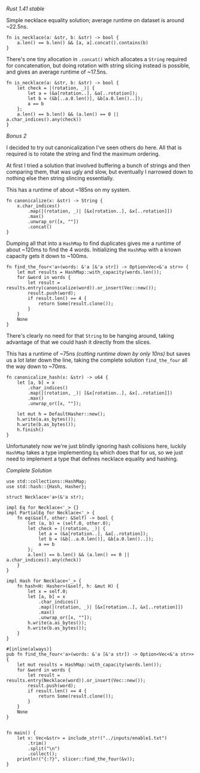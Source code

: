 *Rust 1.41 stable*

Simple necklace equality solution; average runtime on dataset is
around \~22.5ns.


    fn is_necklace(a: &str, b: &str) -> bool {
        a.len() == b.len() && [a, a].concat().contains(b)
    }

There's one tiny allocation in `.concat()` which allocates a `String`
required for concatenation, but doing rotation with string slicing
instead is possible, and gives an average runtime of \~17.5ns.

    fn is_necklace(a: &str, b: &str) -> bool {
        let check = |(rotation, _)| {
            let a = (&a[rotation..], &a[..rotation]);
            let b = (&b[..a.0.len()], &b[a.0.len()..]);
            a == b
        };
        a.len() == b.len() && (a.len() == 0 || a.char_indices().any(check))
    }

*Bonus 2*

I decided to try out canonicalization I've seen others do here. All
that is required is to rotate the string and find the maximum
ordering.

At first I tried a solution that involved buffering a bunch of strings
and then comparing them, that was ugly and slow, but eventually I
narrowed down to nothing else then string slincing essentially.

This has a runtime of about ~185ns on my system.

    fn canonicalize(x: &str) -> String {
        x.char_indices()
            .map(|(rotation, _)| [&x[rotation..], &x[..rotation]])
            .max()
            .unwrap_or([x, ""])
            .concat()
    }

Dumping all that into a `HashMap` to find duplicates gives me a
runtime of about \~120ms to find the 4 words. Initializing the
`HashMap` with a known capacity gets it down to \~100ms.

    fn find_the_four<'a>(words: &'a [&'a str]) -> Option<Vec<&'a str>> {
        let mut results = HashMap::with_capacity(words.len());
        for &word in words {
            let result = results.entry(canonicalize(word)).or_insert(Vec::new());
            result.push(word);
            if result.len() == 4 {
                return Some(result.clone());
            }
        }
        None
    }

There's clearly no need for that `String` to be hanging around,
taking advantage of that we could hash it directly from the
slices. 

This has a runtime of \~75ns *(cutting runtime down by only
10ns)* but saves us a lot later down the line, taking the complete
solution `find_the_four` all the way down to \~70ms.

    fn canonicalize_hash(x: &str) -> u64 {
        let [a, b] = x
            .char_indices()
            .map(|(rotation, _)| [&x[rotation..], &x[..rotation]])
            .max()
            .unwrap_or([x, ""]);
    
        let mut h = DefaultHasher::new();
        h.write(a.as_bytes());
        h.write(b.as_bytes());
        h.finish()
    }

Unfortunately now we're just blindly ignoring hash collisions here,
luckily `HashMap` takes a type implementing `Eq` which does that for
us, so we just need to implement a type that defines necklace
equality and hashing.

*Complete Solution*

    use std::collections::HashMap;
    use std::hash::{Hash, Hasher};

    struct Necklace<'a>(&'a str);

    impl Eq for Necklace<'_> {}
    impl PartialEq for Necklace<'_> {
        fn eq(&self, other: &Self) -> bool {
            let (a, b) = (self.0, other.0);
            let check = |(rotation, _)| {
                let a = (&a[rotation..], &a[..rotation]);
                let b = (&b[..a.0.len()], &b[a.0.len()..]);
                a == b
            };
            a.len() == b.len() && (a.len() == 0 || a.char_indices().any(check))
        }
    }

    impl Hash for Necklace<'_> {
        fn hash<H: Hasher>(&self, h: &mut H) {
            let x = self.0;
            let [a, b] = x
                .char_indices()
                .map(|(rotation, _)| [&x[rotation..], &x[..rotation]])
                .max()
                .unwrap_or([x, ""]);
            h.write(a.as_bytes());
            h.write(b.as_bytes());
        }
    }

    #[inline(always)]
    pub fn find_the_four<'a>(words: &'a [&'a str]) -> Option<Vec<&'a str>> {
        let mut results = HashMap::with_capacity(words.len());
        for &word in words {
            let result = results.entry(Necklace(word)).or_insert(Vec::new());
            result.push(word);
            if result.len() == 4 {
                return Some(result.clone());
            }
        }
        None
    }


    fn main() {
        let v: Vec<&str> = include_str!("../inputs/enable1.txt")
            .trim()
            .split("\n")
            .collect();
        println!("{:?}", slicer::find_the_four(&v));
    }
